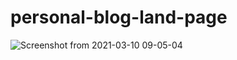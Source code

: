 # personal-blog-land-page

![Screenshot from 2021-03-10 09-05-04](https://user-images.githubusercontent.com/65048125/110591051-426aec80-8181-11eb-977a-baa1f43cfe16.png)
